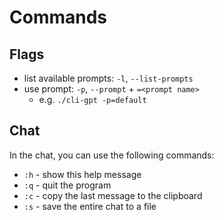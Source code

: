 # Commands

## Flags

- list available prompts: `-l`, `--list-prompts`
- use prompt: `-p`, `--prompt` + `=<prompt name>`
  - e.g. `./cli-gpt -p=default`

## Chat

In the chat, you can use the following commands:

- `:h` - show this help message
- `:q` - quit the program
- `:c` - copy the last message to the clipboard
- `:s` - save the entire chat to a file
